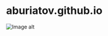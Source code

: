 # aburiatov.github.io
![Image alt](https://github.com/aburiatov/aburiatov.github.io/raw/master/Screenshots/1.png)
